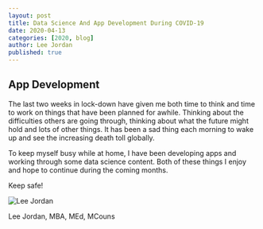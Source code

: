 ```yaml
---
layout: post
title: Data Science And App Development During COVID-19
date: 2020-04-13
categories: [2020, blog]
author: Lee Jordan
published: true
---
```


<h2>App Development</h2>

The last two weeks in lock-down have given me both time to think and time to work on things that have been planned for awhile. Thinking about the difficulties others are going through, thinking about what the future might hold and lots of other things. It has been a sad thing each morning to wake up and see the increasing death toll globally.

To keep myself busy while at home, I have been developing apps and working through some data science content. Both of these things I enjoy and hope to continue during the coming months.

Keep safe!

<img src="https://aroha.dev/public/assets/images/lee-jordan.png" alt="Lee Jordan">

Lee Jordan, MBA, MEd, MCouns
